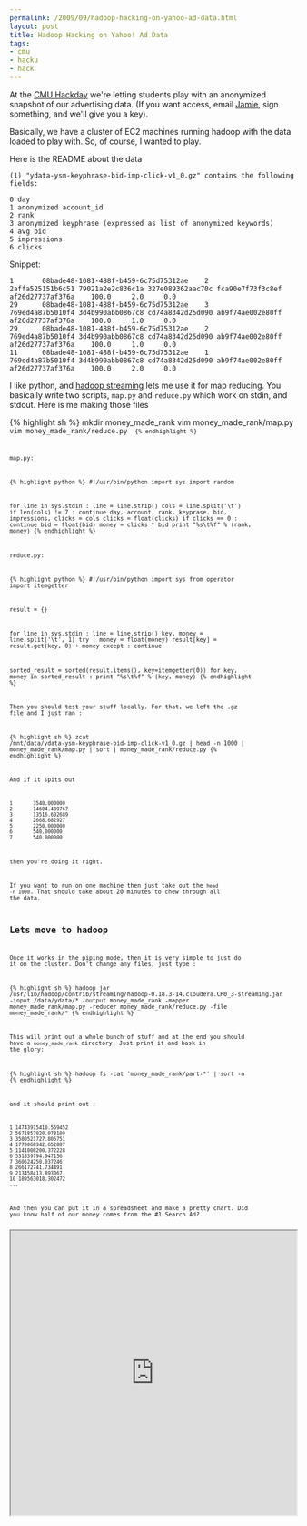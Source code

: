 ```yaml
--- 
permalink: /2009/09/hadoop-hacking-on-yahoo-ad-data.html
layout: post
title: Hadoop Hacking on Yahoo! Ad Data
tags: 
- cmu
- hacku
- hack
---
```

At the <a href="http://developer.yahoo.com/hacku/cmu.html">CMU Hackday</a> we're letting students play with an anonymized snapshot of our advertising data. (If you want access, email <a href="mailto:jamieloc [NOSPAM] yahoo-inc.com?subject=Can I have the Yahoo hadoop data, please&body=Can you send me the thing to sign please.">Jamie</a>, sign something, and we'll give you a key).

Basically, we have a cluster of EC2 machines running hadoop with the data loaded to play with. So, of course, I wanted to play. 

Here is the README about the data

    (1) "ydata-ysm-keyphrase-bid-imp-click-v1_0.gz" contains the following fields:

    0 day
    1 anonymized account_id
    2 rank
    3 anonymized keyphrase (expressed as list of anonymized keywords)
    4 avg bid
    5 impressions
    6 clicks

Snippet:

    1       08bade48-1081-488f-b459-6c75d75312ae    2       2affa525151b6c51 79021a2e2c836c1a 327e089362aac70c fca90e7f73f3c8ef af26d27737af376a    100.0     2.0     0.0
    29      08bade48-1081-488f-b459-6c75d75312ae    3       769ed4a87b5010f4 3d4b990abb0867c8 cd74a8342d25d090 ab9f74ae002e80ff af26d27737af376a    100.0     1.0     0.0
    29      08bade48-1081-488f-b459-6c75d75312ae    2       769ed4a87b5010f4 3d4b990abb0867c8 cd74a8342d25d090 ab9f74ae002e80ff af26d27737af376a    100.0     1.0     0.0
    11      08bade48-1081-488f-b459-6c75d75312ae    1       769ed4a87b5010f4 3d4b990abb0867c8 cd74a8342d25d090 ab9f74ae002e80ff af26d27737af376a    100.0     2.0     0.0

I like python, and <a href="http://hadoop.apache.org/common/docs/current/streaming.html">hadoop streaming</a> lets me use it for map reducing. You basically write two scripts, <code>map.py</code> and <code>reduce.py</code> which work on stdin, and stdout. Here is me making those files

{% highlight sh %}
mkdir money_made_rank
vim money_made_rank/map.py
<code it>
vim money_made_rank/reduce.py
<code it>
{% endhighlight %}

map.py:

{% highlight python %}
#!/usr/bin/python
import sys
import random

for line in sys.stdin :
 line = line.strip()
 cols = line.split('\t')
 if len(cols) != 7 :
  continue
 day, account, rank, keyprase, bid, impressions, clicks = cols
 clicks = float(clicks)
 if clicks == 0 :
  continue
 bid = float(bid)
 money = clicks * bid
 print "%s\t%f" % (rank, money)
{% endhighlight %}

reduce.py:

{% highlight python %}
#!/usr/bin/python
import sys
from operator import itemgetter

result = {}

for line in sys.stdin :
 line = line.strip()
 key, money = line.split('\t', 1)
 try :
  money = float(money)
  result[key] = result.get(key, 0) + money
 except :
  continue
 
sorted_result = sorted(result.items(), key=itemgetter(0))
for key, money in sorted_result :
 print "%s\t%f" % (key, money)
{% endhighlight %}

Then you should test your stuff locally. For that, we left the .gz file and I just ran :

{% highlight sh %}
zcat /mnt/data/ydata-ysm-keyphrase-bid-imp-click-v1_0.gz | head -n 1000 | money_made_rank/map.py | sort | money_made_rank/reduce.py
{% endhighlight %}

And if it spits out

    1       3540.000000
    2       14604.489767
    3       13516.602689
    4       2668.682927
    5       2250.000000
    6       540.000000
    7       540.000000

then you're doing it right. 

If you want to run on one machine then just take out the <code>head -n 1000</code>. That should take about 20 minutes to chew through all the data.

## Lets move to hadoop

Once it works in the piping mode, then it is very simple to just do it on the cluster. Don't change any files, just type :

{% highlight sh %}
hadoop jar /usr/lib/hadoop/contrib/streaming/hadoop-0.18.3-14.cloudera.CH0_3-streaming.jar 
  -input /data/ydata/* 
  -output money_made_rank 
  -mapper money_made_rank/map.py 
  -reducer money_made_rank/reduce.py 
  -file money_made_rank/*
{% endhighlight %}

This will print out a whole bunch of stuff and at the end you should have a `money_made_rank` directory. Just print it and bask in the glory:

{% highlight sh %}
hadoop fs -cat 'money_made_rank/part-*' | sort -n
{% endhighlight %}

and it should print out :

    1 14743915410.559452
    2 5671857020.978109
    3 3580521727.805751
    4 1770068342.652887
    5 1141008200.372228
    6 531839794.947136
    7 360624250.037246
    8 266172741.734491
    9 213458413.893067
    10 189563018.302472
    ...

And then you can put it in a spreadsheet and make a pretty chart. Did you know half of our money comes from the #1 Search Ad?

<iframe src="http://spreadsheets.google.com/pub?key=tK-7SP4HSyN4F9Z91MVyR_Q&gid=1" style="height:500px; width: 100%"></iframe>
